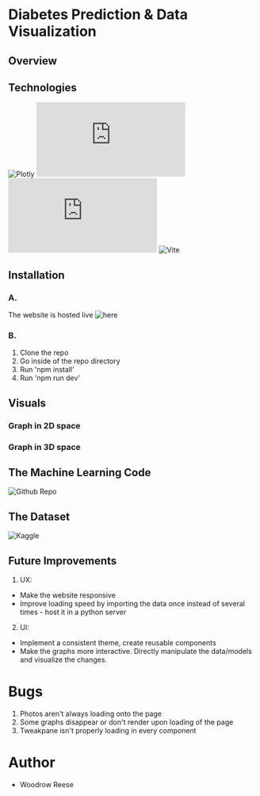 # Diabetes Prediction & Data Visualization

## Overview

## Technologies
![Plotly](https://plotly.com/javascript/)
![SciChart](https://www.scichart.com/documentation/js/current/webframe.html#SciChart_JS_User_Manual.html)
![THREE.js](https://threejs.org/docs/index.html#manual/en/introduction/Creating-a-scene)
![Vite](https://vite.dev/)

## Installation 
### A.
The website is hosted live ![here](https://woooocoder.github.io/CS460student/diabetes/)

### B.
1. Clone the repo
2. Go inside of the repo directory
3. Run 'npm install'
3. Run 'npm run dev'


## Visuals
### Graph in 2D space
### Graph in 3D space

## The Machine Learning Code
![Github Repo](https://github.com/woooocoder/machine-learning/blob/main/diabetes-ml/diabetes.ipynb)

## The Dataset
![Kaggle](https://www.kaggle.com/datasets/uciml/pima-indians-diabetes-database)

## Future Improvements
1. UX: 
- Make the website responsive
-  Improve loading speed by importing the data once instead of several times - host it in a python server
2. UI: 
- Implement a consistent theme, create reusable components
- Make the graphs more interactive. Directly manipulate the data/models and visualize the changes. 

# Bugs 
1. Photos aren't always loading onto the page
2. Some graphs disappear or don't render upon loading of the page
3. Tweakpane isn't properly loading in every component

# Author
- Woodrow Reese
